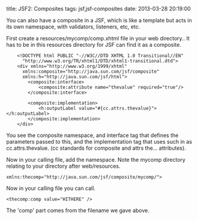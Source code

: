 title: JSF2: Composites 
tags: jsf,jsf-composites
date: 2013-03-28 20:19:00

You can also have a composite in a JSF, which is like a template but acts in its own namespace, with validators, listeners, etc, etc.

First create a resources/mycomp/comp.xhtml file in your web directory.. It has to be in this resources directory for JSF can find it as a composite.

		<!DOCTYPE html PUBLIC "-//W3C//DTD XHTML 1.0 Transitional//EN"
		  "http://www.w3.org/TR/xhtml1/DTD/xhtml1-transitional.dtd">
		<div xmlns="http://www.w3.org/1999/xhtml"
		  xmlns:composite="http://java.sun.com/jsf/composite"
		  xmlns:h="http://java.sun.com/jsf/html">
			<composite:interface>
			    <composite:attribute name="thevalue" required="true"/>
			</composite:interface>

			<composite:implementation>
			    <h:outputLabel value="#{cc.attrs.thevalue}"></h:outputLabel>
			</composite:implementation>
		</div>

You see the composite namespace, and interface tag that defines the parameters passed to this, and the implementation tag that uses such in as cc.attrs.thevalue. (cc standards for composite and attrs the... attributes).

Now in your calling file, add the namespace. Note the mycomp directory relating to your directory after web/resources.

	xmlns:thecomp="http://java.sun.com/jsf/composite/mycomp/">      

Now in your calling file you can call. 

    <thecomp:comp value="HITHERE" />

The 'comp' part comes from the filename we gave above.
